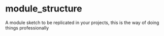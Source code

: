 # module_structure
A module sketch to be replicated in your projects, this is the way of doing things professionally
